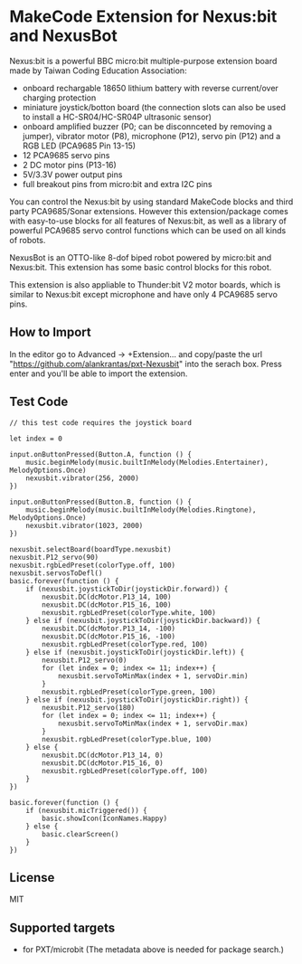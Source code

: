 # MakeCode Extension for Nexus:bit and NexusBot

Nexus:bit is a powerful BBC micro:bit multiple-purpose extension board made by Taiwan Coding Education Association:

* onboard rechargable 18650 lithium battery with reverse current/over charging protection
* miniature joystick/botton board (the connection slots can also be used to install a HC-SR04/HC-SR04P ultrasonic sensor)
* onboard amplified buzzer (P0; can be disconnceted by removing a jumper), vibrator motor (P8), microphone (P12), servo pin (P12) and a RGB LED (PCA9685 Pin 13-15)
* 12 PCA9685 servo pins
* 2 DC motor pins (P13-16)
* 5V/3.3V power output pins
* full breakout pins from micro:bit and extra I2C pins

You can control the Nexus:bit by using standard MakeCode blocks and third party PCA9685/Sonar extensions. However this extension/package comes with easy-to-use blocks for all features of Nexus:bit, as well as a library of powerful PCA9685 servo control functions which can be used on all kinds of robots.

NexusBot is an OTTO-like 8-dof biped robot powered by micro:bit and Nexus:bit. This extension has some basic control blocks for this robot.

This extension is also appliable to Thunder:bit V2 motor boards, which is similar to Nexus:bit except microphone and have only 4 PCA9685 servo pins.

## How to Import

In the editor go to Advanced -> +Extension... and copy/paste the url "https://github.com/alankrantas/pxt-Nexusbit" into the serach box. Press enter and you'll be able to import the extension.

## Test Code

```
// this test code requires the joystick board

let index = 0

input.onButtonPressed(Button.A, function () {
    music.beginMelody(music.builtInMelody(Melodies.Entertainer), MelodyOptions.Once)
    nexusbit.vibrator(256, 2000)
})

input.onButtonPressed(Button.B, function () {
    music.beginMelody(music.builtInMelody(Melodies.Ringtone), MelodyOptions.Once)
    nexusbit.vibrator(1023, 2000)
})

nexusbit.selectBoard(boardType.nexusbit)
nexusbit.P12_servo(90)
nexusbit.rgbLedPreset(colorType.off, 100)
nexusbit.servosToDefl()
basic.forever(function () {
    if (nexusbit.joystickToDir(joystickDir.forward)) {
        nexusbit.DC(dcMotor.P13_14, 100)
        nexusbit.DC(dcMotor.P15_16, 100)
        nexusbit.rgbLedPreset(colorType.white, 100)
    } else if (nexusbit.joystickToDir(joystickDir.backward)) {
        nexusbit.DC(dcMotor.P13_14, -100)
        nexusbit.DC(dcMotor.P15_16, -100)
        nexusbit.rgbLedPreset(colorType.red, 100)
    } else if (nexusbit.joystickToDir(joystickDir.left)) {
        nexusbit.P12_servo(0)
        for (let index = 0; index <= 11; index++) {
            nexusbit.servoToMinMax(index + 1, servoDir.min)
        }
        nexusbit.rgbLedPreset(colorType.green, 100)
    } else if (nexusbit.joystickToDir(joystickDir.right)) {
        nexusbit.P12_servo(180)
        for (let index = 0; index <= 11; index++) {
            nexusbit.servoToMinMax(index + 1, servoDir.max)
        }
        nexusbit.rgbLedPreset(colorType.blue, 100)
    } else {
        nexusbit.DC(dcMotor.P13_14, 0)
        nexusbit.DC(dcMotor.P15_16, 0)
        nexusbit.rgbLedPreset(colorType.off, 100)
    }
})

basic.forever(function () {
    if (nexusbit.micTriggered()) {
        basic.showIcon(IconNames.Happy)
    } else {
        basic.clearScreen()
    }
})

```

## License

MIT

## Supported targets

* for PXT/microbit
(The metadata above is needed for package search.)

